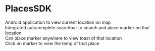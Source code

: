 # PlacesSDK
 Android application to view current location on map<br/>
 Integrated autocomplete searchbar to search and place marker on that location<br/>
 Can place marker anywhere to view toast of that location<br/>
 Click on marker to view the temp of that place<br/>
